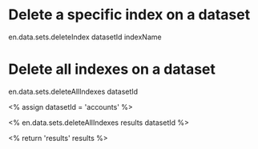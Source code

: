 # Delete a specific index on a dataset

en.data.sets.deleteIndex datasetId indexName



# Delete all indexes on a dataset

en.data.sets.deleteAllIndexes datasetId


<% assign datasetId     = 'accounts' %>

<% en.data.sets.deleteAllIndexes results datasetId %>

<% return 'results' results  %>
